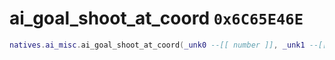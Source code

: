 # ai_goal_shoot_at_coord `0x6C65E46E`

```lua
natives.ai_misc.ai_goal_shoot_at_coord(_unk0 --[[ number ]], _unk1 --[[ number ]])
```